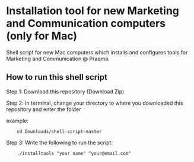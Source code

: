 # Installation tool for new Marketing and Communication computers (only for Mac)

Shell script for new Mac computers which installs and configures tools for Marketing and Communication @ Praqma.

## How to run this shell script

Step 1: Download this repository (Download Zip)

Step 2: In terminal, change your directory to where you downloaded this repository and enter the folder

example:

        cd Downloads/shell-script-master

Step 3: Write the following to run the script:

        ./installtools "your name" "your@email.com"
